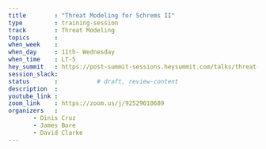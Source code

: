 ```yaml
---
title        : "Threat Modeling for Schrems II"
type         : training-session
track        : Threat Modeling
topics       : 
when_week    : 
when_day     : 11th- Wednesday
when_time    : LT-5
hey_summit   : https://post-summit-sessions.heysummit.com/talks/threat-modeling-for-schrems-ii/
session_slack:
status       :           # draft, review-content
description  : 
youtube_link : 
zoom_link    : https://zoom.us/j/92529010689
organizers   : 
       - Dinis Cruz
       - James Bore
       - David Clarke
---
```


